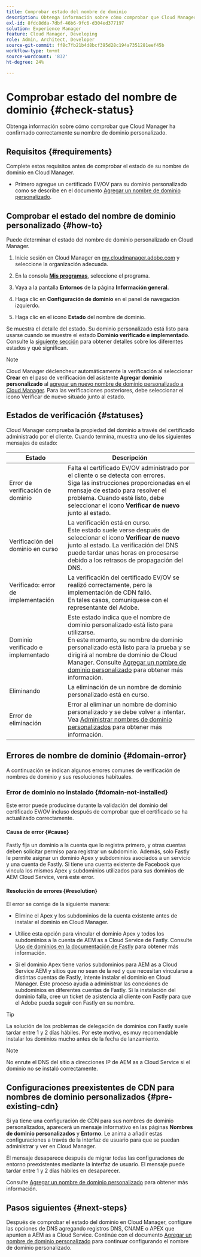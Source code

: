 ```yaml
---
title: Comprobar estado del nombre de dominio
description: Obtenga información sobre cómo comprobar que Cloud Manager ha confirmado correctamente su nombre de dominio personalizado.
exl-id: 8fdc8dda-7dbf-46b6-9fc6-d304ed377197
solution: Experience Manager
feature: Cloud Manager, Developing
role: Admin, Architect, Developer
source-git-commit: ff8c7fb21b4d8bcf395d28c194a7351281eef45b
workflow-type: tm+mt
source-wordcount: '832'
ht-degree: 24%

---
```



# Comprobar estado del nombre de dominio {#check-status}

Obtenga información sobre cómo comprobar que Cloud Manager ha confirmado correctamente su nombre de dominio personalizado.

## Requisitos  {#requirements}

Complete estos requisitos antes de comprobar el estado de su nombre de dominio en Cloud Manager.

* Primero agregue un certificado EV/OV para su dominio personalizado como se describe en el documento [Agregar un nombre de dominio personalizado](/help/implementing/cloud-manager/custom-domain-names/add-custom-domain-name.md).

## Comprobar el estado del nombre de dominio personalizado {#how-to}

Puede determinar el estado del nombre de dominio personalizado en Cloud Manager.

1. Inicie sesión en Cloud Manager en [my.cloudmanager.adobe.com](https://my.cloudmanager.adobe.com/) y seleccione la organización adecuada.

1. En la consola **[Mis programas](/help/implementing/cloud-manager/navigation.md#my-programs)**, seleccione el programa.

1. Vaya a la pantalla **Entornos** de la página **Información general**.

1. Haga clic en **Configuración de dominio** en el panel de navegación izquierdo.

1. Haga clic en el icono **Estado** del nombre de dominio.

Se muestra el detalle del estado. Su dominio personalizado está listo para usarse cuando se muestre el estado **Dominio verificado e implementado**. Consulte la [siguiente sección](#statuses) para obtener detalles sobre los diferentes estados y qué significan.

>[!NOTE]
>
>Cloud Manager déclencheur automáticamente la verificación al seleccionar **Crear** en el paso de verificación del asistente **Agregar dominio personalizado** al [agregar un nuevo nombre de dominio personalizado a Cloud Manager](/help/implementing/cloud-manager/custom-domain-names/add-custom-domain-name.md). Para las verificaciones posteriores, debe seleccionar el icono Verificar de nuevo situado junto al estado.

## Estados de verificación {#statuses}

Cloud Manager comprueba la propiedad del dominio a través del certificado administrado por el cliente. Cuando termina, muestra uno de los siguientes mensajes de estado:

| Estado | Descripción |
| --- | --- |
| Error de verificación de dominio | Falta el certificado EV/OV administrado por el cliente o se detecta con errores.<br> Siga las instrucciones proporcionadas en el mensaje de estado para resolver el problema. Cuando esté listo, debe seleccionar el icono **Verificar de nuevo** junto al estado. |
| Verificación del dominio en curso | La verificación está en curso.<br>Este estado suele verse después de seleccionar el icono **Verificar de nuevo** junto al estado. La verificación del DNS puede tardar unas horas en procesarse debido a los retrasos de propagación del DNS. |
| Verificado: error de implementación | La verificación del certificado EV/OV se realizó correctamente, pero la implementación de CDN falló.<br>En tales casos, comuníquese con el representante del Adobe. |
| Dominio verificado e implementado | Este estado indica que el nombre de dominio personalizado está listo para utilizarse.<br>En este momento, su nombre de dominio personalizado está listo para la prueba y se dirigirá al nombre de dominio de Cloud Manager. Consulte [Agregar un nombre de dominio personalizado](/help/implementing/cloud-manager/custom-domain-names/add-custom-domain-name.md) para obtener más información. |
| Eliminando | La eliminación de un nombre de dominio personalizado está en curso. |
| Error de eliminación | Error al eliminar un nombre de dominio personalizado y se debe volver a intentar.<br>Vea [Administrar nombres de dominio personalizados](/help/implementing/cloud-manager/custom-domain-names/managing-custom-domain-names.md) para obtener más información. |


## Errores de nombre de dominio {#domain-error}

A continuación se indican algunos errores comunes de verificación de nombres de dominio y sus resoluciones habituales.

### Error de dominio no instalado {#domain-not-installed}

Este error puede producirse durante la validación del dominio del certificado EV/OV incluso después de comprobar que el certificado se ha actualizado correctamente.

#### Causa de error {#cause}

Fastly fija un dominio a la cuenta que lo registra primero, y otras cuentas deben solicitar permiso para registrar un subdominio. Además, solo Fastly le permite asignar un dominio Apex y subdominios asociados a un servicio y una cuenta de Fastly. Si tiene una cuenta existente de Facebook que vincula los mismos Apex y subdominios utilizados para sus dominios de AEM Cloud Service, verá este error.

#### Resolución de errores {#resolution}

El error se corrige de la siguiente manera:

* Elimine el Apex y los subdominios de la cuenta existente antes de instalar el dominio en Cloud Manager.

* Utilice esta opción para vincular el dominio Apex y todos los subdominios a la cuenta de AEM as a Cloud Service de Fastly. Consulte [Uso de dominios en la documentación de Fastly](https://docs.fastly.com/en/guides/working-with-domains) para obtener más información.

* Si el dominio Apex tiene varios subdominios para AEM as a Cloud Service AEM y sitios que no sean de la red y que necesitan vincularse a distintas cuentas de Fastly, intente instalar el dominio en Cloud Manager. Este proceso ayuda a administrar las conexiones de subdominios en diferentes cuentas de Fastly. Si la instalación del dominio falla, cree un ticket de asistencia al cliente con Fastly para que el Adobe pueda seguir con Fastly en su nombre.

>[!TIP]
>
>La solución de los problemas de delegación de dominios con Fastly suele tardar entre 1 y 2 días hábiles. Por este motivo, es muy recomendable instalar los dominios mucho antes de la fecha de lanzamiento.

>[!NOTE]
>
>No enrute el DNS del sitio a direcciones IP de AEM as a Cloud Service si el dominio no se instaló correctamente.

## Configuraciones preexistentes de CDN para nombres de dominio personalizados {#pre-existing-cdn}

Si ya tiene una configuración de CDN para sus nombres de dominio personalizados, aparecerá un mensaje informativo en las páginas **Nombres de dominio personalizados** y **Entorno**. Le anima a añadir estas configuraciones a través de la interfaz de usuario para que se puedan administrar y ver en Cloud Manager.

El mensaje desaparece después de migrar todas las configuraciones de entorno preexistentes mediante la interfaz de usuario. El mensaje puede tardar entre 1 y 2 días hábiles en desaparecer.

Consulte [Agregar un nombre de dominio personalizado](/help/implementing/cloud-manager/custom-domain-names/add-custom-domain-name.md) para obtener más información.

## Pasos siguientes {#next-steps}

Después de comprobar el estado del dominio en Cloud Manager, configure las opciones de DNS agregando registros DNS, CNAME o APEX que apunten a AEM as a Cloud Service. Continúe con el documento [Agregar un nombre de dominio personalizado](/help/implementing/cloud-manager/custom-domain-names/add-custom-domain-name.md) para continuar configurando el nombre de dominio personalizado.
